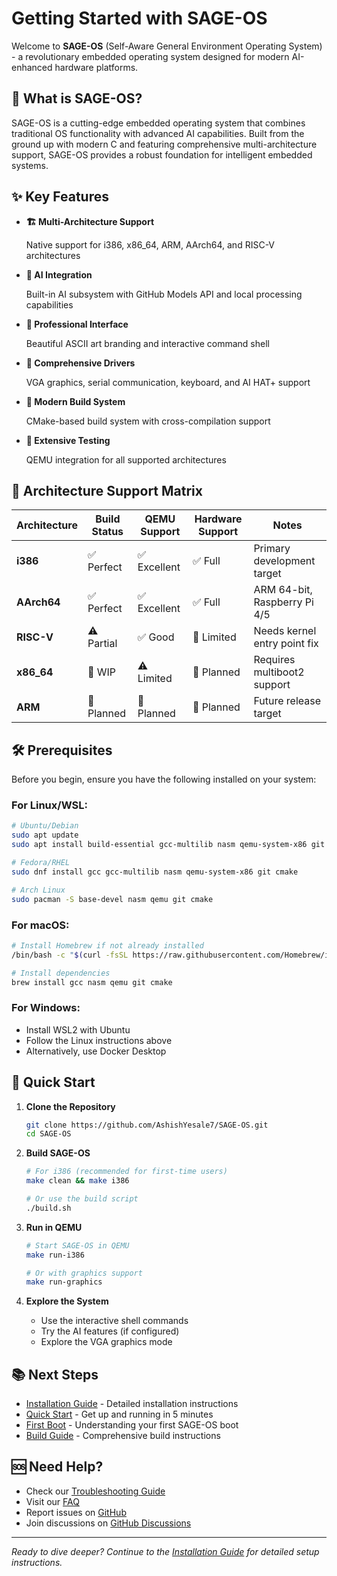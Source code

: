 # Getting Started with SAGE-OS

Welcome to **SAGE-OS** (Self-Aware General Environment Operating System) - a revolutionary embedded operating system designed for modern AI-enhanced hardware platforms.

## 🚀 What is SAGE-OS?

SAGE-OS is a cutting-edge embedded operating system that combines traditional OS functionality with advanced AI capabilities. Built from the ground up with modern C and featuring comprehensive multi-architecture support, SAGE-OS provides a robust foundation for intelligent embedded systems.

## ✨ Key Features

<div class="grid cards" markdown>

-   **🏗️ Multi-Architecture Support**
    
    Native support for i386, x86_64, ARM, AArch64, and RISC-V architectures

-   **🤖 AI Integration**
    
    Built-in AI subsystem with GitHub Models API and local processing capabilities

-   **🎨 Professional Interface**
    
    Beautiful ASCII art branding and interactive command shell

-   **🔧 Comprehensive Drivers**
    
    VGA graphics, serial communication, keyboard, and AI HAT+ support

-   **🚀 Modern Build System**
    
    CMake-based build system with cross-compilation support

-   **🧪 Extensive Testing**
    
    QEMU integration for all supported architectures

</div>

## 🎯 Architecture Support Matrix

| Architecture | Build Status | QEMU Support | Hardware Support | Notes |
|-------------|-------------|--------------|------------------|-------|
| **i386** | ✅ Perfect | ✅ Excellent | ✅ Full | Primary development target |
| **AArch64** | ✅ Perfect | ✅ Excellent | ✅ Full | ARM 64-bit, Raspberry Pi 4/5 |
| **RISC-V** | ⚠️ Partial | ✅ Good | 🔄 Limited | Needs kernel entry point fix |
| **x86_64** | 🔄 WIP | ⚠️ Limited | 🔄 Planned | Requires multiboot2 support |
| **ARM** | 🔄 Planned | 🔄 Planned | 🔄 Planned | Future release target |

## 🛠️ Prerequisites

Before you begin, ensure you have the following installed on your system:

### For Linux/WSL:
```bash
# Ubuntu/Debian
sudo apt update
sudo apt install build-essential gcc-multilib nasm qemu-system-x86 git cmake

# Fedora/RHEL
sudo dnf install gcc gcc-multilib nasm qemu-system-x86 git cmake

# Arch Linux
sudo pacman -S base-devel nasm qemu git cmake
```

### For macOS:
```bash
# Install Homebrew if not already installed
/bin/bash -c "$(curl -fsSL https://raw.githubusercontent.com/Homebrew/install/HEAD/install.sh)"

# Install dependencies
brew install gcc nasm qemu git cmake
```

### For Windows:
- Install WSL2 with Ubuntu
- Follow the Linux instructions above
- Alternatively, use Docker Desktop

## 🚀 Quick Start

1. **Clone the Repository**
   ```bash
   git clone https://github.com/AshishYesale7/SAGE-OS.git
   cd SAGE-OS
   ```

2. **Build SAGE-OS**
   ```bash
   # For i386 (recommended for first-time users)
   make clean && make i386
   
   # Or use the build script
   ./build.sh
   ```

3. **Run in QEMU**
   ```bash
   # Start SAGE-OS in QEMU
   make run-i386
   
   # Or with graphics support
   make run-graphics
   ```

4. **Explore the System**
   - Use the interactive shell commands
   - Try the AI features (if configured)
   - Explore the VGA graphics mode

## 📚 Next Steps

- [Installation Guide](installation.md) - Detailed installation instructions
- [Quick Start](quick-start.md) - Get up and running in 5 minutes
- [First Boot](first-boot.md) - Understanding your first SAGE-OS boot
- [Build Guide](../build-guide/overview.md) - Comprehensive build instructions

## 🆘 Need Help?

- Check our [Troubleshooting Guide](../troubleshooting/common-issues.md)
- Visit our [FAQ](../troubleshooting/faq.md)
- Report issues on [GitHub](https://github.com/AshishYesale7/SAGE-OS/issues)
- Join discussions on [GitHub Discussions](https://github.com/AshishYesale7/SAGE-OS/discussions)

---

*Ready to dive deeper? Continue to the [Installation Guide](installation.md) for detailed setup instructions.*